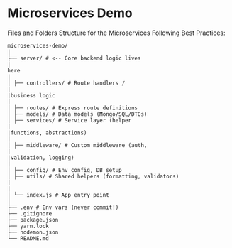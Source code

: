 # Microservices Demo

Files and Folders Structure for the Microservices Following Best Practices:

```
microservices-demo/
|
├── server/ # <-- Core backend logic lives
|
here
|
│ ├── controllers/ # Route handlers /
|
|business logic
|
│ ├── routes/ # Express route definitions
│ ├── models/ # Data models (Mongo/SQL/DTOs)
│ ├── services/ # Service layer (helper
|
|functions, abstractions)
|
│ ├── middleware/ # Custom middleware (auth,
|
|validation, logging)
|
│ ├── config/ # Env config, DB setup
│ ├── utils/ # Shared helpers (formatting, validators)
|
|
│ └── index.js # App entry point
│
├── .env # Env vars (never commit!)
├── .gitignore
├── package.json
├── yarn.lock
├── nodemon.json
└── README.md
```
